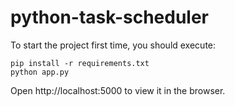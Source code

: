 # python-task-scheduler
 
To start the project first time,
you should execute:
```
pip install -r requirements.txt
python app.py
```

Open http://localhost:5000 to view it in the browser.
